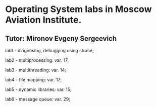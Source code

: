 # Operating System labs in Moscow Aviation Institute.

## Tutor: Mironov Evgeny Sergeevich

lab1 - diagnosing, debugging using strace;

lab2 - multiprocessing: var. 17;

lab3 - multithreading: var. 14;

lab4 - file mapping: var. 17;

lab5 - dynamic libraries: var. 15;

lab6 - message queue: var. 29;
